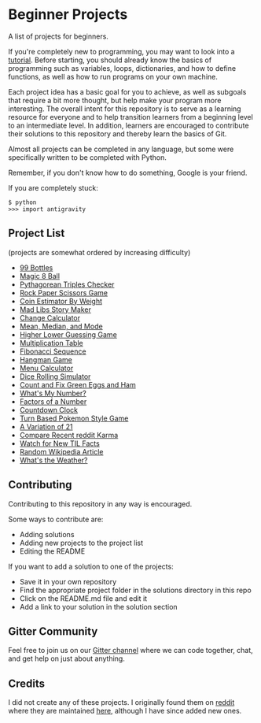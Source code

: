 Beginner Projects
=================


A list of projects for beginners.

If you're completely new to programming, you may want to look into a [tutorial](https://www.codecademy.com/learn/python). Before starting, you should already know the basics of programming such as variables, loops, dictionaries, and how to define functions, as well as how to run programs on your own machine.

Each project idea has a basic goal for you to achieve, as well as subgoals that require a bit more thought, but help make your program more interesting. The overall intent for this repository is to serve as a learning resource for everyone and to help transition learners from a beginning level to an intermediate level. In addition, learners are encouraged to contribute their solutions to this repository and thereby learn the basics of Git.

Almost all projects can be completed in any language, but some were specifically written to be completed with Python.

Remember, if you don't know how to do something, Google is your friend.

If you are completely stuck:
```
$ python
>>> import antigravity
```

## Project List
(projects are somewhat ordered by increasing difficulty)
- [99 Bottles](https://github.com/JorgeG/Beginner-Projects/tree/master/projects/99-bottles.md)
- [Magic 8 Ball](https://github.com/JorgeG/Beginner-Projects/tree/master/projects/magic-8-ball.md)
- [Pythagorean Triples Checker](https://github.com/JorgeG/Beginner-Projects/tree/master/projects/pythag-triples.md)
- [Rock Paper Scissors Game](https://github.com/JorgeG/Beginner-Projects/blob/master/projects/rock-paper-scissors.md)
- [Coin Estimator By Weight](https://github.com/JorgeG/Beginner-Projects/tree/master/projects/coin-estimator.md)
- [Mad Libs Story Maker](https://github.com/JorgeG/Beginner-Projects/tree/master/projects/mad-libs.md)
- [Change Calculator](https://github.com/JorgeG/Beginner-Projects/tree/master/projects/change-calculator.md)
- [Mean, Median, and Mode](https://github.com/JorgeG/Beginner-Projects/tree/master/projects/mean-median-mode.md)
- [Higher Lower Guessing Game](https://github.com/JorgeG/Beginner-Projects/tree/master/projects/guessing-game.md)
- [Multiplication Table](https://github.com/JorgeG/Beginner-Projects/tree/master/projects/multiplication-table.md)
- [Fibonacci Sequence](https://github.com/JorgeG/Beginner-Projects/tree/master/projects/fibonacci.md)
- [Hangman Game](https://github.com/JorgeG/Beginner-Projects/tree/master/projects/hangman-game.md)
- [Menu Calculator](https://github.com/JorgeG/Beginner-Projects/tree/master/projects/menu-calculator.md)
- [Dice Rolling Simulator](https://github.com/JorgeG/Beginner-Projects/tree/master/projects/dice-rolling.md)
- [Count and Fix Green Eggs and Ham](https://github.com/JorgeG/Beginner-Projects/tree/master/projects/green-eggs.md)
- [What's My Number?](https://github.com/JorgeG/Beginner-Projects/tree/master/projects/whats-my-number.md)
- [Factors of a Number](https://github.com/JorgeG/Beginner-Projects/tree/master/projects/factors.md)
- [Countdown Clock](https://github.com/JorgeG/Beginner-Projects/tree/master/projects/countdown-clock.md)
- [Turn Based Pokemon Style Game](https://github.com/JorgeG/Beginner-Projects/tree/master/projects/pokemon.md)
- [A Variation of 21](https://github.com/JorgeG/Beginner-Projects/tree/master/projects/21.md)
- [Compare Recent reddit Karma](https://github.com/JorgeG/Beginner-Projects/tree/master/projects/reddit-karma.md)
- [Watch for New TIL Facts](https://github.com/JorgeG/Beginner-Projects/tree/master/projects/til-facts.md)
- [Random Wikipedia Article](https://github.com/JorgeG/Beginner-Projects/tree/master/projects/wikipedia.md)
- [What's the Weather?](https://github.com/JorgeG/Beginner-Projects/tree/master/projects/weather.md)

## Contributing
Contributing to this repository in any way is encouraged.

Some ways to contribute are:
- Adding solutions
- Adding new projects to the project list
- Editing the README

If you want to add a solution to one of the projects:
- Save it in your own repository
- Find the appropriate project folder in the solutions directory in this repo
- Click on the README.md file and edit it
- Add a link to your solution in the solution section

## Gitter Community
Feel free to join us on our [Gitter channel](https://gitter.im/beginner-projects/Lobby) where we can code together, chat, and get help on just about anything.

## Credits
I did not create any of these projects. I originally found them on [reddit](https://reddit.com/r/beginnerprojects) where they are maintained [here](https://docs.google.com/document/d/1TyqD2_oDtiQIh_Y55J5RfeA91JJECc97xYIKM112H9I/edit?usp=sharing), although I have since added new ones.
